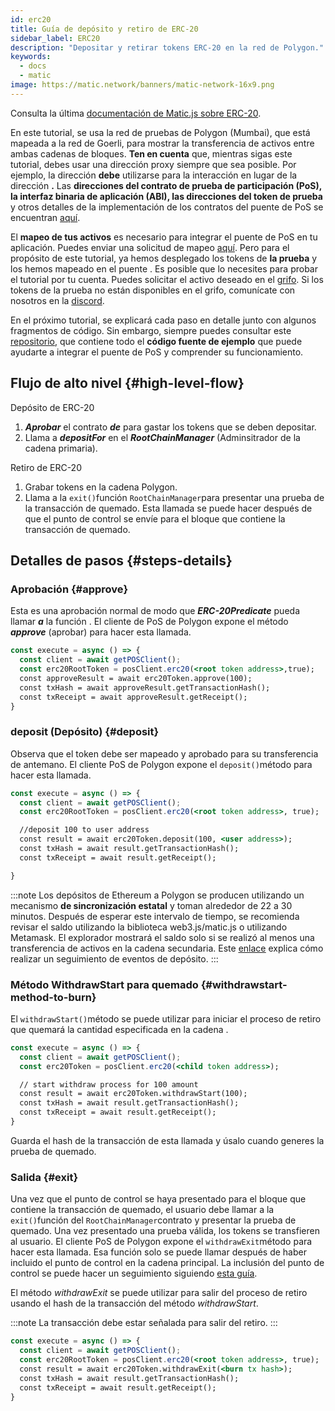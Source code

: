 ```yaml
---
id: erc20
title: Guía de depósito y retiro de ERC-20
sidebar_label: ERC20
description: "Depositar y retirar tokens ERC-20 en la red de Polygon."
keywords:
  - docs
  - matic
image: https://matic.network/banners/matic-network-16x9.png
---
```


Consulta la última [documentación de Matic.js sobre ERC-20](https://maticnetwork.github.io/matic.js/docs/pos/erc20/).

En este tutorial, se usa la red de pruebas de Polygon (Mumbai), que está mapeada a la red de Goerli, para mostrar la transferencia de activos entre ambas cadenas de bloques. **Ten en cuenta** que, mientras sigas este tutorial, debes usar una dirección proxy siempre que sea posible. Por ejemplo, la dirección  **debe** utilizarse para la interacción en lugar de la dirección  **.** Las **direcciones del contrato de prueba de participación (PoS), la interfaz binaria de aplicación (ABI), las direcciones del token de prueba** y otros detalles de la implementación de los contratos del puente de PoS se encuentran [aquí](/docs/develop/ethereum-polygon/pos/deployment).

El **mapeo de tus activos** es necesario para integrar el puente de PoS en tu aplicación. Puedes enviar una solicitud de mapeo [aquí](/docs/develop/ethereum-polygon/submit-mapping-request). Pero para el propósito de este tutorial, ya hemos desplegado los tokens de **la prueba** y los hemos mapeado en el puente . Es posible que lo necesites para probar el tutorial por tu cuenta. Puedes solicitar el activo deseado en el [grifo](https://faucet.polygon.technology/). Si los tokens de la prueba no están disponibles en el grifo, comunícate con nosotros en la [discord](https://discord.com/invite/0xPolygonn).

En el próximo tutorial, se explicará cada paso en detalle junto con algunos fragmentos de código. Sin embargo, siempre puedes consultar este [repositorio](https://github.com/maticnetwork/matic.js/tree/master/examples/pos), que contiene todo el **código fuente de ejemplo** que puede ayudarte a integrar el puente de PoS y comprender su funcionamiento.

## Flujo de alto nivel {#high-level-flow}

Depósito de ERC-20

1. **_Aprobar_** el contrato **_de_**  para gastar los tokens que se deben depositar.
2. Llama a **_depositFor_** en el **_RootChainManager_** (Adminsitrador de la cadena primaria).

Retiro de ERC-20

1. Grabar tokens en la cadena Polygon.
2. Llama a la `exit()`función `RootChainManager`para presentar una prueba de la transacción de quemado. Esta llamada se puede hacer después de que el punto de control se envíe para el bloque que contiene la transacción de quemado.

## Detalles de pasos {#steps-details}

### Aprobación {#approve}

Esta es una aprobación normal de modo que **_ERC-20Predicate_** pueda llamar **_a_** la función . El cliente de PoS de Polygon expone el método **_approve_** (aprobar) para hacer esta llamada.

```jsx
const execute = async () => {
  const client = await getPOSClient();
  const erc20RootToken = posClient.erc20(<root token address>,true);
  const approveResult = await erc20Token.approve(100);
  const txHash = await approveResult.getTransactionHash();
  const txReceipt = await approveResult.getReceipt();
}
```

### deposit (Depósito) {#deposit}

Observa que el token debe ser mapeado y aprobado para su transferencia de antemano. El cliente PoS de Polygon expone el `deposit()`método para hacer esta llamada.

```jsx
const execute = async () => {
  const client = await getPOSClient();
  const erc20RootToken = posClient.erc20(<root token address>, true);

  //deposit 100 to user address
  const result = await erc20Token.deposit(100, <user address>);
  const txHash = await result.getTransactionHash();
  const txReceipt = await result.getReceipt();

}
```

:::note
Los depósitos de Ethereum a Polygon se producen utilizando un mecanismo **de sincronización estatal** y toman alrededor de 22 a 30 minutos. Después de esperar este intervalo de tiempo, se recomienda revisar el saldo utilizando la biblioteca web3.js/matic.js o utilizando Metamask. El explorador mostrará el saldo solo si se realizó al menos una transferencia de activos en la cadena secundaria. Este [<ins>enlace</ins>](/docs/develop/ethereum-polygon/pos/deposit-withdraw-event-pos) explica cómo realizar un seguimiento de eventos de depósito.
:::

### Método WithdrawStart para quemado {#withdrawstart-method-to-burn}

El `withdrawStart()`método se puede utilizar para iniciar el proceso de retiro que quemará la cantidad especificada en la cadena .

```jsx
const execute = async () => {
  const client = await getPOSClient();
  const erc20Token = posClient.erc20(<child token address>);

  // start withdraw process for 100 amount
  const result = await erc20Token.withdrawStart(100);
  const txHash = await result.getTransactionHash();
  const txReceipt = await result.getReceipt();
}
```

Guarda el hash de la transacción de esta llamada y úsalo cuando generes la prueba de quemado.

### Salida {#exit}

Una vez que el punto de control se haya presentado para el bloque que contiene la transacción de quemado, el usuario debe llamar a la `exit()`función del `RootChainManager`contrato y presentar la prueba de quemado. Una vez presentado una prueba válida, los tokens se transfieren al usuario. El cliente PoS de Polygon expone el `withdrawExit`método para hacer esta llamada. Esa función solo se puede llamar después de haber incluido el punto de control en la cadena principal. La inclusión del punto de control se puede hacer un seguimiento siguiendo [esta guía](/docs/develop/ethereum-polygon/pos/deposit-withdraw-event-pos.md#checkpoint-events).

El método *withdrawExit* se puede utilizar para salir del proceso de retiro usando el hash de la transacción del método *withdrawStart*.

:::note
La transacción  debe estar señalada para salir del retiro.
:::

```jsx
const execute = async () => {
  const client = await getPOSClient();
  const erc20RootToken = posClient.erc20(<root token address>, true);
  const result = await erc20Token.withdrawExit(<burn tx hash>);
  const txHash = await result.getTransactionHash();
  const txReceipt = await result.getReceipt();
}
```
